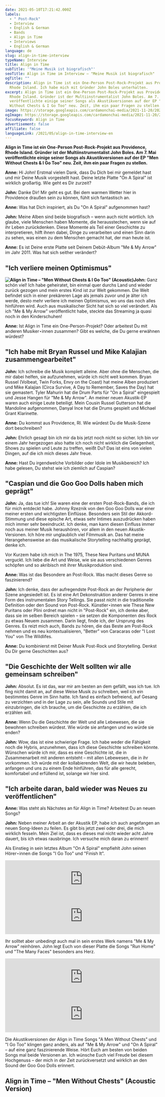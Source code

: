 ```yaml
---
date: 2021-05-10T17:21:42.000Z
labels:
  - " Post-Rock"
  - Interview
  - English & German
  - Bands
  - Align in Time
  - Interviews
  - English & German
language: de
slug: align-in-time-interview
typeName: Interview
title: Align in Time
subTitle: '"Meine Musik ist biografisch"'
seoTitle: Align in Time im Interview – "Meine Musik ist biografisch"
ogTitle: ""
description: Align in Time ist ein One-Person Post-Rock-Projekt aus Providence,
  Rhode Island. Ich habe mich mit Gründer John Boles unterhalten.
excerpt: Align in Time ist ein One-Person Post-Rock-Projekt aus Providence,
  Rhode Island. Gründer ist der Multiinstrumentalist John Boles. Am 7. Mai
  veröffentlichte einige seiner Songs als Akustikversionen auf der EP "Men
  Without Chests & I Go Too" neu. Zeit, ihm ein paar Fragen zu stellen.
image: https://storage.googleapis.com/cardamonchai-media/2021-11-20/2021-05-align-in-time-john-boles-jpeg-imagine-282828_4d4643_1440_962/640.webp
ogImage: https://storage.googleapis.com/cardamonchai-media/2021-11-20/2021-05-align-in-time-2-jpg-imagine-282828_7a756e_1200_628/640.webp
focusKeyword: Align in Time
advertisement: false
affiliate: false
languageLink: /2021/05/align-in-time-interview-en
---
```


**Align in Time ist ein One-Person Post-Rock-Projekt aus Providence, Rhode Island. Gründer ist der Multiinstrumentalist John Boles. Am 7. Mai veröffentlichte einige seiner Songs als Akustikversionen auf der EP "Men Without Chests & I Go Too" neu. Zeit, ihm ein paar Fragen zu stellen.**

**Anne:** Hi John! Erstmal vielen Dank, dass Du Dich bei mir gemeldet hast und mir Deine Musik vorgestellt hast. Deine letzte Platte "On A Spiral" ist wirklich großartig. Wie geht es Dir zurzeit?

**John:** Danke Dir! Mir geht es gut. Bei dem warmen Wetter hier in Providence draußen sein zu können, fühlt sich fantastisch an.

**Anne:** Was hat Dich inspiriert, als Du "On A Spiral" aufgenommen hast?

**John:** Meine Alben sind beide biografisch – wenn auch nicht wörtlich. Ich glaube, viele Menschen haben Momente, die herausstechen, wenn sie auf ihr Leben zurückdenken. Diese Momente als Teil einer Geschichte zu interpretieren, hilft ihnen dabei, Dinge zu verarbeiten und einen Sinn darin zu sehen, was einen zu dem Menschen gemacht hat, der man heute ist.

**Anne:** Es ist Deine erste Platte seit Deinem Debüt-Album "Me & My Arrow" im Jahr 2011. Was hat sich seither verändert?

## "Ich verliere meinen Optimismus"

**![Align in Time – "Men Without Chests & I Go Too" (Acoustic)](https://storage.googleapis.com/cardamonchai-media/2021-11-20/2021-05-align-in-time-1-jpg-imagine-d8d8e8_adb0a6_1080_1080/640.webp 'Align in Time – "Men Without Chests & I Go Too" (Acoustic)')John:** Ganz schön viel! Ich habe geheiratet, bin einmal quer durchs Land und wieder zurück gezogen und mein erstes Kind ist zur Welt gekommen. Die Welt befindet sich in einer prekäreren Lage als jemals zuvor und je älter ich werde, desto mehr verliere ich meinen Optimismus, wo uns das noch alles hinführen wird. Auch aus musikalischer Sicht hat sich so viel verändert. Als ich "Me & My Arrow" veröffentlicht habe, steckte das Streaming ja quasi noch in den Kinderschuhen!

**Anne:** Ist Align in Time ein One-Person-Projekt? Oder arbeitest Du mit anderen Musiker⋆innen zusammen? Gibt es welche, die Du gerne erwähnen würdest?

## "Ich habe mit Bryan Russel und Mike Kalajian zusammengearbeitet"

**John:** Ich schreibe die Musik komplett alleine. Aber ohne die Menschen, die mir dabei helfen, sie aufzunehmen, würde ich nicht weit kommen. Bryan Russel (Volbeat, Twin Forks, Envy on the Coast) hat meine Alben produziert und Mike Kalajian (Circa Survive, A Day to Remember, Saves the Day) hat sie gemastert. Tyler Mahurin hat die Drum Parts für "On a Spiral" eingespielt und Jesse Hangen für "Me & My Arrow". An meiner neuen Akustik-EP waren auch einige Leute beteiligt. Mein Cousin Russel Gutterson hat die Mandoline aufgenommen, Danyal Ince hat die Drums gespielt und Michael Grant Klarinette.

**Anne:** Du kommst aus Providence, RI. Wie würdest Du die Musik-Szene dort beschreiben?

**John:** Ehrlich gesagt bin ich mir da bis jetzt noch nicht so sicher. Ich bin vor einem Jahr hergezogen also hatte ich noch nicht wirklich die Gelegenheit, Shows zu spielen und Leute zu treffen, weißt Du? Das ist eins von vielen Dingen, auf die ich mich dieses Jahr freue.

**Anne:** Hast Du irgendwelche Vorbilder oder Idole im Musikbereich? Ich habe gelesen, Du stehst wie ich ziemlich auf Caspian?

## "Caspian und die Goo Goo Dolls haben mich geprägt"

**John:** Ja, das tue ich! Sie waren eine der ersten Post-Rock-Bands, die ich für mich entdeckt habe. Johnny Rzeznik von den Goo Goo Dolls war einer meiner ersten und wichtigsten Einflüsse. Besonders sein Stil der Akkord-Stimmung und diese epische Art, etwas sehr Intimes auszudrücken haben mich immer sehr beeindruckt. Ich denke, man kann diesen Einfluss immer noch aus meiner Musik heraushören, vor allem in den neuen Akustik-Versionen. Ich höre mir unglaublich viel Filmmusik an. Das hat meine Herangehensweise an das musikalische Storytelling nachhaltig geprägt, denke ich.

Vor Kurzem habe ich mich in The 1975, These New Puritans und MUNA verguckt. Ich liebe die Art und Weise, wie sie aus verschiedenen Genres schöpfen und so akribisch mit ihrer Musikproduktion sind.

**Anne:** Was ist das Besondere an Post-Rock. Was macht dieses Genre so faszinierend?

**John:** Ich denke, dass der aufregendste Post-Rock an der Peripherie der Szene angesiedelt ist. Es ist eine Art Dekonstruktion anderer Genres in eine Form des instrumentalen Story Tellings. Sie passt nicht in die traditionelle Definition oder den Sound von Post-Rock. Künstler⋆innen wie These New Puritans oder Plini ordnet man nicht in "Post-Rock" ein, ich denke aber, dass sie im selben Bereich spielen – sie setzen die Komponenten des Rock zu etwas Neuem zusammen. Darin liegt, finde ich, der Ursprung des Genres. Es reizt mich auch, Bands zu hören, die das Beste am Post-Rock nehmen und es neu kontextualisieren, "Better" von Caracaras oder "I Lost You" von The Wildlifes.

**Anne:** Du kombinierst mit Deiner Musik Post-Rock und Storytelling. Denkst Du Dir gerne Geschichten aus?

## "Die Geschichte der Welt sollten wir alle gemeinsam schreiben"

**John:** Absolut. Es ist das, war mir am besten an dem gefällt, was ich tue. Ich fing nicht damit an, auf diese Weise Musik zu schreiben, weil ich ein bestimmtes Genre im Sinn hatte. Ich fand es einfach befreiend, auf Gesang zu verzichten und in der Lage zu sein, alle Sounds und Stile mit einzubringen, die ich brauche, um die Geschichte zu erzählen, die ich erzählen will.

**Anne:** Wenn Du die Geschichte der Welt und alle Lebewesen, die sie bewohnen schreiben würdest. Wie würde sie anfangen und wo würde sie enden?

**John:** Wow, das ist eine schwierige Frage. Ich habe weder die Fähigkeit noch die Hybris, anzunehmen, dass ich diese Geschichte schreiben könnte. Wünschen würde ich mir, dass es eine Geschichte ist, die in Zusammenarbeit mit anderen entsteht – mit allen Lebewesen, die in ihr vorkommen. Ich würde mit der kollabierenden Welt, die wir heute beleben, anfangen und uns zu einem Ende hinführen, das für alle gerecht, komfortabel und erfüllend ist, solange wir hier sind.

## "Ich arbeite daran, bald wieder was Neues zu veröffentlichen"

**Anne:** Was steht als Nächstes an für Align in Time? Arbeitest Du an neuen Songs?

**John:** Neben meiner Arbeit an der Akustik EP, habe ich auch angefangen an neuen Song-Ideen zu feilen. Es gibt bis jetzt zwei oder drei, die mich wirklich fesseln. Mein Ziel ist, dass es dieses mal nicht wieder acht Jahre dauert, bis ich etwas rausbringe. Ich versuche mich daran zu erinnern!

Als Einstieg in sein letztes Album "On A Spiral" empfiehlt John seinen Hörer⋆innen die Songs "I Go Too" und "Finish It".

<iframe
  style="border: 0; width: 100%; height: 120px;"
  src="https://bandcamp.com/EmbeddedPlayer/album=4129307417/size=large/bgcol=ffffff/linkcol=5c9b72/tracklist=false/artwork=small/track=1519378806/transparent=true/"
  seamless=""
>
  <a href="https://alignintime.bandcamp.com/album/on-a-spiral">
    On a Spiral by Align in Time
  </a>
</iframe>

<iframe
  style="border: 0; width: 100%; height: 120px;"
  src="https://bandcamp.com/EmbeddedPlayer/album=4129307417/size=large/bgcol=ffffff/linkcol=5c9b72/tracklist=false/artwork=small/track=2497140463/transparent=true/"
  seamless=""
>
  <a href="https://alignintime.bandcamp.com/album/on-a-spiral">
    On a Spiral by Align in Time
  </a>
</iframe>

Ihr solltet aber unbedingt auch mal in sein erstes Werk namens "Me & My Arrow" reinhören. John legt Euch von dieser Platte die Songs "Run Home" und "The Many Faces" besonders ans Herz.

<iframe
  style="border: 0; width: 100%; height: 120px;"
  src="https://bandcamp.com/EmbeddedPlayer/album=3557887843/size=large/bgcol=ffffff/linkcol=5c9b72/tracklist=false/artwork=small/transparent=true/"
  seamless=""
>
  <a href="https://alignintime.bandcamp.com/album/me-my-arrow">
    Me & My Arrow by Align in Time
  </a>
</iframe>

<iframe
  style="border: 0; width: 100%; height: 120px;"
  src="https://bandcamp.com/EmbeddedPlayer/album=3557887843/size=large/bgcol=ffffff/linkcol=5c9b72/tracklist=false/artwork=small/track=3863101319/transparent=true/"
  seamless=""
>
  <a href="https://alignintime.bandcamp.com/album/me-my-arrow">
    Me & My Arrow by Align in Time
  </a>
</iframe>

Die Akustikversionen der Align in Time Songs "A Men Without Chests" und "I Go Too" klingen ganz anders, als auf "Me & My Arrow" und "On A Spiral" – auf eine ganz faszinierende Weise. Hört Euch am besten von beiden Songs mal beide Versionen an. Ich wünsche Euch viel Freude bei diesem Hochgenuss – der mich in der Zeit zurückversetzt und wirklich an den Sound der Goo Goo Dolls erinnert.

## Align in Time – "Men Without Chests" (Acoustic Version)

<YouTube id="ubL5w8QCgw4" />
